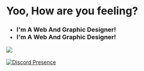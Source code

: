 <h1><b>Yoo, How are you feeling?</b></h1>

<h3>
 <ul>
  <li>I'm A Web And Graphic Designer!</li>
  <li>I'm A Web And Graphic Designer!</li>
 </ul>
 <a href="https://open.spotify.com/user/zzykeijuuo3t2kpl6grmgo6gy" target="blank_"><img src="https://img.shields.io/badge/spotify%20-7221.svg?&style=for-the-badge&logo=spotify&logoColor=white"></a>
</h3>


[![Discord Presence](https://lanyard-profile-readme.vercel.app/api/610761919808143370)](https://discord.com/users/610761919808143370)
